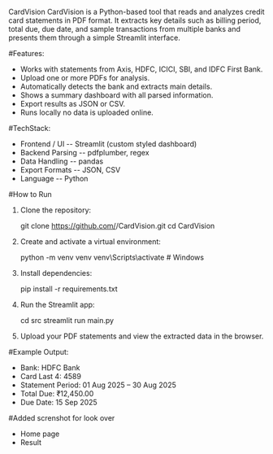 CardVision
CardVision is a Python-based tool that reads and analyzes credit card statements in PDF format.
It extracts key details such as billing period, total due, due date, and sample transactions from multiple banks and presents them through a simple Streamlit interface.

#Features:
- Works with statements from Axis, HDFC, ICICI, SBI, and IDFC First Bank.
- Upload one or more PDFs for analysis.
- Automatically detects the bank and extracts main details.
- Shows a summary dashboard with all parsed information.
- Export results as JSON or CSV.
- Runs locally  no data is uploaded online.

#TechStack:
- Frontend / UI -- Streamlit (custom styled dashboard)
- Backend Parsing -- pdfplumber, regex
- Data Handling -- pandas
- Export Formats -- JSON, CSV
- Language -- Python

#How to Run
1. Clone the repository:
   
	git clone https://github.com/<your-username>/CardVision.git
	cd CardVision

2. Create and activate a virtual environment:
   
	python -m venv venv
	venv\Scripts\activate      # Windows

3. Install dependencies:
	
	pip install -r requirements.txt

4. Run the Streamlit app:
   
	cd src
	streamlit run main.py

5. Upload your PDF statements and view the extracted data in the browser.

#Example Output:
- Bank: HDFC Bank
- Card Last 4: 4589
- Statement Period: 01 Aug 2025 – 30 Aug 2025
- Total Due: ₹12,450.00
- Due Date: 15 Sep 2025

#Added screnshot for look over 
- Home page
- Result



